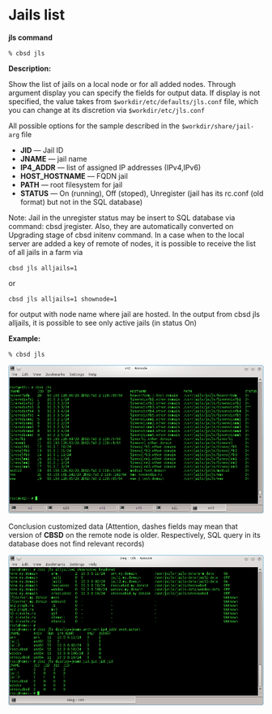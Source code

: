 # Jails list

**jls command**

```
% cbsd jls
```
**Description:**

Show the list of jails on a local node or for all added nodes. Through argument display you can specify the fields for output data. If display is not specified, the value takes from `$workdir/etc/defaults/jls.conf` file, which you can change at its discretion via `$workdir/etc/jls.conf`

All possible options for the sample described in the `$workdir/share/jail-arg` file

*  **JID** — Jail ID
*  **JNAME** — jail name
*  **IP4_ADDR** — list of assigned IP addresses (IPv4,IPv6)
*  **HOST_HOSTNAME** — FQDN jail
*  **PATH** — root filesystem for jail
*  **STATUS** — On (running), Off (stoped), Unregister (jail has its rc.conf (old format) but not in the SQL database)

Note: Jail in the unregister status may be insert to SQL database via command: cbsd jregister. Also, they are automatically converted on Upgrading stage of cbsd initenv command. In a case when to the local server are added a key of remote of nodes, it is possible to receive the list of all jails in a farm via


```
cbsd jls alljails=1
```
or

```
cbsd jls alljails=1 shownode=1
```
for output with node name where jail are hosted. In the output from cbsd jls alljails, it is possible to see only active jails (in status On)

**Example:**

```
% cbsd jls
```

![](img/jls1.png)

Conclusion customized data (Attention, dashes fields may mean that version of **CBSD** on the remote node is older. Respectively, SQL query in its database does not find relevant records)

![](img/jls2.png)
